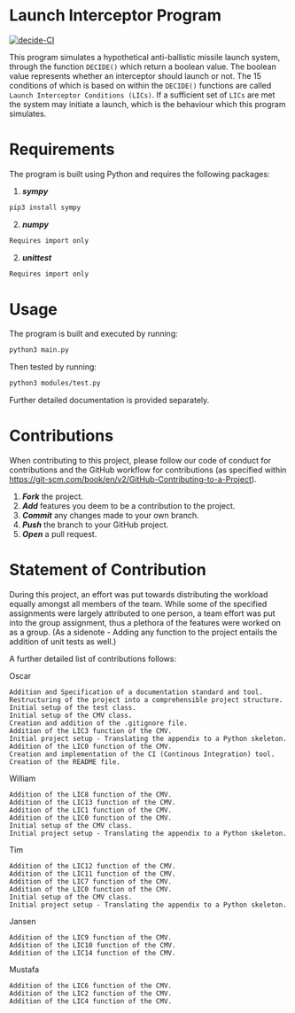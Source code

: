 # Launch Interceptor Program

[![decide-CI](https://github.com/oscarzhpersson/DD2480_Lab1-Decide/actions/workflows/decide-CI.yml/badge.svg)](https://github.com/oscarzhpersson/DD2480_Lab1-Decide/actions/workflows/decide-CI.yml)

This program simulates a hypothetical anti-ballistic missile launch system, through the function `DECIDE()` which return a boolean value. The boolean value represents whether an interceptor should launch or not. The 15 conditions of which is based on within the `DECIDE()` functions are called `Launch Interceptor Conditions (LICs)`. If a sufficient set of `LICs` are met the system may initiate a launch, which is the behaviour which this program simulates.

# Requirements

The program is built using Python and requires the following packages:

1. ***sympy***
```bash
pip3 install sympy
```
2. ***numpy***
```bash
Requires import only
```
2. ***unittest***
```bash
Requires import only
```

# Usage

The program is built and executed by running:

```bash
python3 main.py

```

Then tested by running:

```bash
python3 modules/test.py

```

Further detailed documentation is provided separately.

# Contributions

When contributing to this project, please follow our code of conduct for contributions and the GitHub workflow for contributions (as specified within https://git-scm.com/book/en/v2/GitHub-Contributing-to-a-Project).

1. ***Fork*** the project.
2. ***Add*** features you deem to be a contribution to the project.
3. ***Commit*** any changes made to your own branch.
4. ***Push*** the branch to your GitHub project.
5. ***Open*** a pull request.

# Statement of Contribution

During this project, an effort was put towards distributing the workload equally amongst all members of the team. While some of the specified assignments were largely attributed to one person, a team effort was put into the group assignment, thus a plethora of the features were worked on as a group.
(As a sidenote - Adding any function to the project entails the addition of unit tests as well.)

A further detailed list of contributions follows:

Oscar

```
Addition and Specification of a documentation standard and tool.
Restructuring of the project into a comprehensible project structure.
Initial setup of the test class.
Initial setup of the CMV class.
Creation and addition of the .gitignore file.
Addition of the LIC3 function of the CMV.
Initial project setup - Translating the appendix to a Python skeleton.
Addition of the LIC0 function of the CMV.
Creation and implementation of the CI (Continous Integration) tool.
Creation of the README file.
```

William

```
Addition of the LIC8 function of the CMV.
Addition of the LIC13 function of the CMV.
Addition of the LIC1 function of the CMV.
Addition of the LIC0 function of the CMV.
Initial setup of the CMV class.
Initial project setup - Translating the appendix to a Python skeleton.
```

Tim

```
Addition of the LIC12 function of the CMV.
Addition of the LIC11 function of the CMV.
Addition of the LIC7 function of the CMV.
Addition of the LIC0 function of the CMV.
Initial setup of the CMV class.
Initial project setup - Translating the appendix to a Python skeleton.
```

Jansen

```
Addition of the LIC9 function of the CMV.
Addition of the LIC10 function of the CMV.
Addition of the LIC14 function of the CMV.
```

Mustafa

```
Addition of the LIC6 function of the CMV.
Addition of the LIC2 function of the CMV.
Addition of the LIC4 function of the CMV.
```